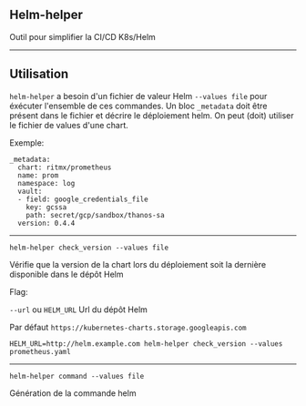 ## Helm-helper

Outil pour simplifier la CI/CD K8s/Helm

---
## Utilisation

`helm-helper` a besoin d'un fichier de valeur Helm `--values file` pour éxécuter l'ensemble de ces commandes. Un bloc `_metadata` doit être présent dans le fichier et décrire le déploiement helm. On peut (doit) utiliser le fichier de values d'une chart.

Exemple:

```
_metadata:
  chart: ritmx/prometheus
  name: prom
  namespace: log
  vault:
  - field: google_credentials_file
    key: gcssa
    path: secret/gcp/sandbox/thanos-sa
  version: 0.4.4
```

---

`helm-helper check_version --values file`

Vérifie que la version de la chart lors du déploiement soit la dernière disponible dans le dépôt Helm

Flag:

`--url` ou `HELM_URL` Url du dépôt Helm

Par défaut `https://kubernetes-charts.storage.googleapis.com`

`HELM_URL=http://helm.example.com helm-helper check_version --values prometheus.yaml`

---

`helm-helper command --values file`

Génération de la commande helm

